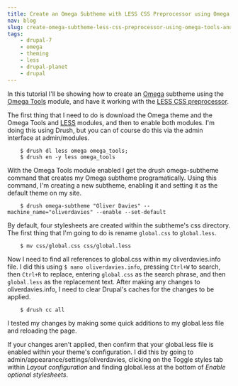 ```yaml
---
title: Create an Omega Subtheme with LESS CSS Preprocessor using Omega Tools and Drush
nav: blog
slug: create-omega-subtheme-less-css-preprocessor-using-omega-tools-and-drush
tags:
    - drupal-7
    - omega
    - theming
    - less
    - drupal-planet
    - drupal
---
```

In this tutorial I'll be showing how to create an [Omega](http://drupal.org/project/omega) subtheme using the [Omega Tools](http://drupal.org/project/omega_tools) module, and have it working with the [LESS CSS preprocessor](http://lesscss.org).

The first thing that I need to do is download the Omega theme and the Omega Tools and [LESS](http://drupal.org/project/less "LESS module on drupal.org") modules, and then to enable both modules. I'm doing this using Drush, but you can of course do this via the admin interface at admin/modules.

        $ drush dl less omega omega_tools;
        $ drush en -y less omega_tools

With the Omega Tools module enabled I get the drush omega-subtheme command that creates my Omega subtheme programatically. Using this command, I'm creating a new subtheme, enabling it and setting it as the default theme on my site.

        $ drush omega-subtheme "Oliver Davies" --machine_name="oliverdavies" --enable --set-default

By default, four stylesheets are created within the subtheme's css directory. The first thing that I'm going to do is rename `global.css` to `global.less`.

        $ mv css/global.css css/global.less

Now I need to find all references to global.css within my oliverdavies.info file. I did this using `$ nano oliverdavies.info`, pressing `Ctrl+W` to search, then `Ctrl+R` to replace, entering `global.css` as the search phrase, and then `global.less` as the replacement text. After making any changes to oliverdavies.info, I need to clear Drupal's caches for the changes to be applied.

        $ drush cc all

I tested my changes by making some quick additions to my global.less file and reloading the page.

If your changes aren't applied, then confirm that your global.less file is enabled within your theme's configuration. I did this by going to admin/appearance/settings/oliverdavies, clicking on the Toggle styles tab within *Layout configuration* and finding global.less at the bottom of *Enable optional stylesheets*.